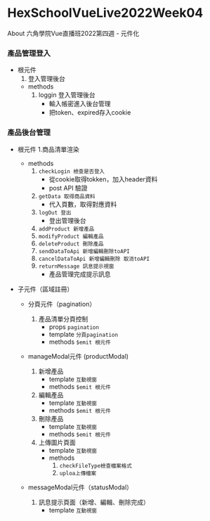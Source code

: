 # HexSchoolVueLive2022Week04
About 六角學院Vue直播班2022第四週 - 元件化

### 產品管理登入
* 根元件 
  1. 登入管理後台
    - methods
      1. loggin 登入管理後台
          - 輸入帳密進入後台管理
          - 把token、expired存入cookie 

### 產品後台管理
* 根元件
  1.商品清單渲染
    - methods
      1. `checkLogin 檢查是否登入`
          - 從cookie取得tokken，加入header資料
          - post API 驗證
      3. `getData 取得商品資料`
          - 代入頁數，取得對應資料 
      4. `logOut 登出`
          - 登出管理後台
      6. `addProduct 新增產品`
      8. `modifyProduct 編輯產品`
      9. `deleteProduct 刪除產品`
      10. `sendDataToApi 新增編輯刪除toAPI`
      11. `cancelDataToApi 新增編輯刪除 取消toAPI`
      12. `returnMessage 訊息提示視窗`
          - 產品管理完成提示訊息
      

* 子元件（區域註冊）
  - 分頁元件（pagination）
    1. 產品清單分頁控制
        - props `pagination`
        - template `分頁pagination`
        - methods `$emit 根元件`
  
  - manageModal元件 (productModal)
    1. 新增產品
        - template `互動視窗`
        - methods `$emit 根元件`
    3. 編輯產品
        - template `互動視窗`
        - methods `$emit 根元件`
    5. 刪除產品
        - template `互動視窗`
        - methods `$emit 根元件`
    7. 上傳圖片頁面
        - template `互動視窗`
        - methods
            1. `checkFileType檢查檔案格式`
            2. `uploa上傳檔案`
  
  - messageModal元件（statusModal）
    1. 訊息提示頁面（新增、編輯、刪除完成） 
        - template `互動視窗`
